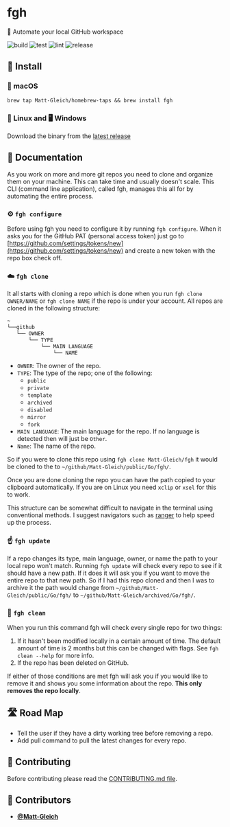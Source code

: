 <!-- DO NOT REMOVE - contributor_list:data:start:["Matt-Gleich"]:end -->

# fgh

📁 Automate your local GitHub workspace

![build](https://github.com/Matt-Gleich/fgh/workflows/build/badge.svg)
![test](https://github.com/Matt-Gleich/fgh/workflows/test/badge.svg)
![lint](https://github.com/Matt-Gleich/fgh/workflows/lint/badge.svg)
![release](https://github.com/Matt-Gleich/fgh/workflows/release/badge.svg)

## 🚀 Install

### 🍎 macOS

```txt
brew tap Matt-Gleich/homebrew-taps && brew install fgh
```

### 🐧 Linux and 🖥 Windows

Download the binary from the [latest release](https://github.com/Matt-Gleich/fgh/releases/latest)

## 📖 Documentation

As you work on more and more git repos you need to clone and organize them on your machine. This can take time and usually doesn't scale. This CLI (command line application), called fgh, manages this all for by automating the entire process.

### ⚙️ `fgh configure`

Before using fgh you need to configure it by running `fgh configure`. When it asks you for the GitHub PAT (personal access token) just go to [https://github.com/settings/tokens/new](https://github.com/settings/tokens/new) and create a new token with the repo box check off.

### ☁️ `fgh clone`

It all starts with cloning a repo which is done when you run `fgh clone OWNER/NAME` or `fgh clone NAME` if the repo is under your account. All repos are cloned in the following structure:

```txt
~
└──github
   └── OWNER
       └── TYPE
           └── MAIN LANGUAGE
               └── NAME
```

- `OWNER`: The owner of the repo.
- `TYPE`: The type of the repo; one of the following:
  - `public`
  - `private`
  - `template`
  - `archived`
  - `disabled`
  - `mirror`
  - `fork`
- `MAIN LANGUAGE`: The main language for the repo. If no language is detected then will just be `Other`.
- `Name`: The name of the repo.

So if you were to clone this repo using `fgh clone Matt-Gleich/fgh` it would be cloned to the to `~/github/Matt-Gleich/public/Go/fgh/`.

Once you are done cloning the repo you can have the path copied to your clipboard automatically. If you are on Linux you need `xclip` or `xsel` for this to work.

This structure can be somewhat difficult to navigate in the terminal using conventional methods. I suggest navigators such as [ranger](https://github.com/ranger/ranger) to help speed up the process.

### ☝️ `fgh update`

If a repo changes its type, main language, owner, or name the path to your local repo won't match. Running `fgh update` will check every repo to see if it should have a new path. If it does it will ask you if you want to move the entire repo to that new path. So if I had this repo cloned and then I was to archive it the path would change from `~/github/Matt-Gleich/public/Go/fgh/` to `~/github/Matt-Gleich/archived/Go/fgh/`.

### 🧼 `fgh clean`

When you run this command fgh will check every single repo for two things:

1. If it hasn't been modified locally in a certain amount of time. The default amount of time is 2 months but this can be changed with flags. See `fgh clean --help` for more info.
2. If the repo has been deleted on GitHub.

If either of those conditions are met fgh will ask you if you would like to remove it and shows you some information about the repo. **This only removes the repo locally**.

## 🛣 Road Map

- Tell the user if they have a dirty working tree before removing a repo.
- Add pull command to pull the latest changes for every repo.

## 🙌 Contributing

Before contributing please read the [CONTRIBUTING.md file](https://github.com/Matt-Gleich/fgh/blob/master/CONTRIBUTING.md).

<!-- DO NOT REMOVE - contributor_list:start -->

## 👥 Contributors

- **[@Matt-Gleich](https://github.com/Matt-Gleich)**

<!-- DO NOT REMOVE - contributor_list:end -->
